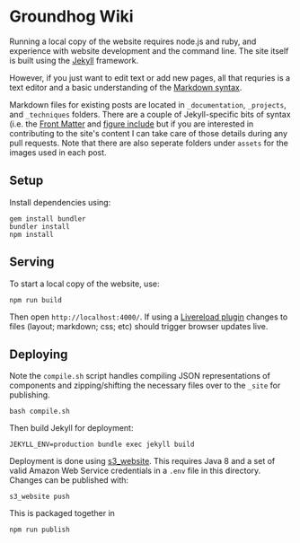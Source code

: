# Groundhog Wiki

Running a local copy of the website requires node.js and ruby, and experience with website development and the command line. The site itself is built using the [Jekyll](https://jekyllrb.com) framework.

However, if you just want to edit text or add new pages, all that requries is a text editor and a basic understanding of the [Markdown syntax](https://daringfireball.net/projects/markdown/syntax).

Markdown files for existing posts are located in `_documentation`, `_projects`, and `_techniques` folders. There are a couple of Jekyll-specific bits of syntax (i.e. the [Front Matter](https://jekyllrb.com/docs/frontmatter/) and [figure include](https://jekyllrb.com/docs/includes/) but if you are interested in contributing to the site's content I can take care of those details during any pull requests. Note that there are also seperate folders under `assets` for the images used in each post.

## Setup

Install dependencies using:

    gem install bundler
    bundler install
    npm install

## Serving

To start a local copy of the website, use:

    npm run build

Then open `http://localhost:4000/`. If using a [Livereload plugin](https://chrome.google.com/webstore/detail/livereload/jnihajbhpnppcggbcgedagnkighmdlei?hl=en) changes to files (layout; markdown; css; etc) should trigger browser updates live.

## Deploying

Note the `compile.sh` script handles compiling JSON representations of components and zipping/shifting the necessary files over to the `_site` for publishing.

    bash compile.sh

Then build Jekyll for deployment:

    JEKYLL_ENV=production bundle exec jekyll build

Deployment is done using [s3_website](https://github.com/laurilehmijoki/s3_website). This requires Java 8 and a set of valid Amazon Web Service credentials in a `.env` file in this directory. Changes can be published with:

    s3_website push

This is packaged together in

    npm run publish